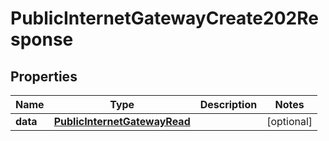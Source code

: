 

# PublicInternetGatewayCreate202Response


## Properties

| Name | Type | Description | Notes |
|------------ | ------------- | ------------- | -------------|
|**data** | [**PublicInternetGatewayRead**](PublicInternetGatewayRead.md) |  |  [optional] |



